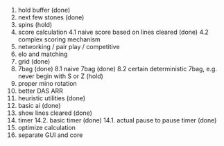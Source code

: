 1. hold buffer (done)
2. next few stones (done)
3. spins (hold)
4. score calculation
4.1 naive score based on lines cleared (done)
4.2 complex scoring mechanism
5. networking / pair play / competitive
6. elo and matching
7. grid (done)
8. 7bag (done)
8.1 naive 7bag (done)
8.2 certain deterministic 7bag, e.g. never begin with S or Z (hold)
9. proper mino rotation
10. better DAS ARR
11. heuristic utilities (done)
12. basic ai (done)
13. show lines cleared (done)
14. timer
14.2. basic timer (done)
14.1. actual pause to pause timer (done)
15. optimize calculation
16. separate GUI and core
